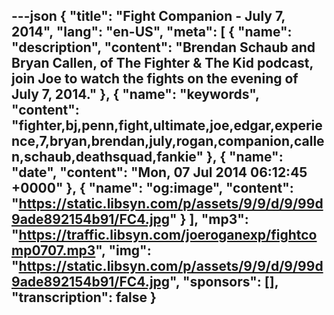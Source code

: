 ---json
{
  "title": "Fight Companion - July 7, 2014",
  "lang": "en-US",
  "meta": [
    {
      "name": "description",
      "content": "Brendan Schaub and Bryan Callen, of The Fighter & The Kid podcast, join Joe to watch the fights on the evening of July 7, 2014."
    },
    {
      "name": "keywords",
      "content": "fighter,bj,penn,fight,ultimate,joe,edgar,experience,7,bryan,brendan,july,rogan,companion,callen,schaub,deathsquad,fankie"
    },
    {
      "name": "date",
      "content": "Mon, 07 Jul 2014 06:12:45 +0000"
    },
    {
      "name": "og:image",
      "content": "https://static.libsyn.com/p/assets/9/9/d/9/99d9ade892154b91/FC4.jpg"
    }
  ],
  "mp3": "https://traffic.libsyn.com/joeroganexp/fightcomp0707.mp3",
  "img": "https://static.libsyn.com/p/assets/9/9/d/9/99d9ade892154b91/FC4.jpg",
  "sponsors": [],
  "transcription": false
}
---
<episode-header />

<timemark seconds="0" />

<transcribe-call-to-action />

<episode-footer />
